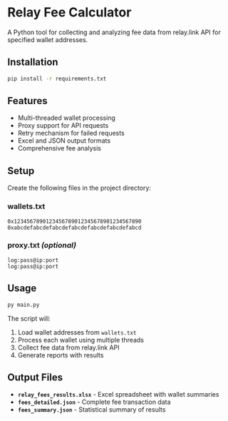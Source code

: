 # Relay Fee Calculator

A Python tool for collecting and analyzing fee data from relay.link API for specified wallet addresses.

## Installation

```bash
pip install -r requirements.txt
```

## Features

* Multi-threaded wallet processing
* Proxy support for API requests
* Retry mechanism for failed requests
* Excel and JSON output formats
* Comprehensive fee analysis

## Setup

Create the following files in the project directory:

### **wallets.txt**
```
0x1234567890123456789012345678901234567890
0xabcdefabcdefabcdefabcdefabcdefabcdefabcd
```

### **proxy.txt** *(optional)*
```
log:pass@ip:port
log:pass@ip:port
```

## Usage

```bash
py main.py
```

The script will:
1. Load wallet addresses from `wallets.txt`
2. Process each wallet using multiple threads
3. Collect fee data from relay.link API
4. Generate reports with results

## Output Files

* **`relay_fees_results.xlsx`** - Excel spreadsheet with wallet summaries
* **`fees_detailed.json`** - Complete fee transaction data
* **`fees_summary.json`** - Statistical summary of results
